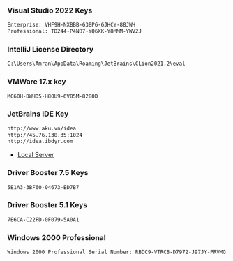 ### Visual Studio 2022 Keys
```sh
Enterprise: VHF9H-NXBBB-638P6-6JHCY-88JWH
Professional: TD244-P4NB7-YQ6XK-Y8MMM-YWV2J
```

### IntelliJ License Directory
```sh
C:\Users\Amran\AppData\Roaming\JetBrains\CLion2021.2\eval
```

### VMWare 17.x key
```sh
MC60H-DWHD5-H80U9-6V85M-8280D
```
### JetBrains IDE Key
```sh
http://www.aku.vn/idea
http://45.76.138.35:1024
http://idea.ibdyr.com
```
* [Local Server](https://jetbrains-server.ru/2017/03/31/phpstorm-2016-2017-activation/)

### Driver Booster 7.5 Keys
```sh
5E1A3-3BF60-04673-ED7B7
```
### Driver Booster 5.1 Keys
```sh
7E6CA-C22FD-0F079-5A0A1
```
### Windows 2000 Professional
```sh
Windows 2000 Professional Serial Number: RBDC9-VTRC8-D7972-J97JY-PRVMG
```
